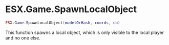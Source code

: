 # ESX.Game.SpawnLocalObject

```lua
ESX.Game.SpawnLocalObject(modelOrHash, coords, cb)
```

This function spawns a local object, which is only visible to the local player and no one else.
